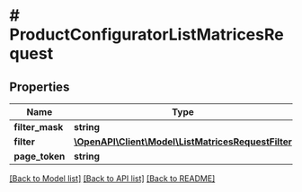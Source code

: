 # # ProductConfiguratorListMatricesRequest


## Properties 


Name | Type | Description | Notes
------------ | ------------- | ------------- | -------------
**filter_mask**| **string** |   | [optional]
**filter**| [**\OpenAPI\Client\Model\ListMatricesRequestFilter**](ListMatricesRequestFilter.md) |   | [optional]
**page_token**| **string** |   | [optional]


[[Back to Model list]](../../README.md#models) [[Back to API list]](../../README.md#endpoints) [[Back to README]](../../README.md)

